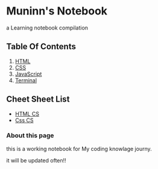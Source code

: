 # Muninn\'s Notebook
a Learning notebook compilation

## Table Of Contents

1. [HTML](html-notes.md)
1. [CSS](css-notes.md)
1. [JavaScript](javascript-notes-home.md)
1. [Terminal](terminal.md)

## Cheet Sheet List
- [HTML CS](html-cheetsheet.md)
- [Css CS](css-cheetsheet.md)


### About this page

this is a working notebook for My coding knowlage journy.

it will be updated often!!
